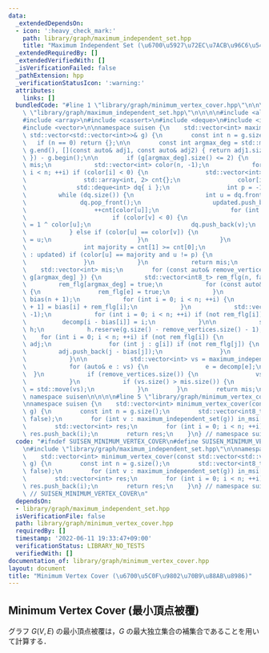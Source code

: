 ```yaml
---
data:
  _extendedDependsOn:
  - icon: ':heavy_check_mark:'
    path: library/graph/maximum_independent_set.hpp
    title: "Maximum Independent Set (\u6700\u5927\u72EC\u7ACB\u96C6\u5408)"
  _extendedRequiredBy: []
  _extendedVerifiedWith: []
  _isVerificationFailed: false
  _pathExtension: hpp
  _verificationStatusIcon: ':warning:'
  attributes:
    links: []
  bundledCode: "#line 1 \"library/graph/minimum_vertex_cover.hpp\"\n\n\n\n#line 1\
    \ \"library/graph/maximum_independent_set.hpp\"\n\n\n\n#include <algorithm>\n\
    #include <array>\n#include <cassert>\n#include <deque>\n#include <iostream>\n\
    #include <vector>\n\nnamespace suisen {\n    std::vector<int> maximum_independent_set(const\
    \ std::vector<std::vector<int>>& g) {\n        const int n = g.size();\n     \
    \   if (n == 0) return {};\n\n        const int argmax_deg = std::max_element(g.begin(),\
    \ g.end(), [](const auto& adj1, const auto& adj2) { return adj1.size() < adj2.size();\
    \ }) - g.begin();\n\n        if (g[argmax_deg].size() <= 2) {\n            std::vector<int>\
    \ mis;\n            std::vector<int> color(n, -1);\n            for (int i = 0;\
    \ i < n; ++i) if (color[i] < 0) {\n                std::vector<int> updated;\n\
    \                std::array<int, 2> cnt{};\n                color[i] = 0;\n  \
    \              std::deque<int> dq{ i };\n                int p = -1;\n       \
    \         while (dq.size()) {\n                    int u = dq.front();\n     \
    \               dq.pop_front();\n                    updated.push_back(u);\n \
    \                   ++cnt[color[u]];\n                    for (int v : g[u]) {\n\
    \                        if (color[v] < 0) {\n                            color[v]\
    \ = 1 ^ color[u];\n                            dq.push_back(v);\n            \
    \            } else if (color[u] == color[v]) {\n                            p\
    \ = u;\n                        }\n                    }\n                }\n\
    \                int majority = cnt[1] >= cnt[0];\n                for (int u\
    \ : updated) if (color[u] == majority and u != p) {\n                    mis.push_back(u);\n\
    \                }\n            }\n            return mis;\n        }\n\n    \
    \    std::vector<int> mis;\n        for (const auto& remove_vertices : { std::vector<int>{},\
    \ g[argmax_deg] }) {\n            std::vector<int8_t> rem_flg(n, false);\n   \
    \         rem_flg[argmax_deg] = true;\n            for (const auto& e : remove_vertices)\
    \ {\n                rem_flg[e] = true;\n            }\n            std::vector<int>\
    \ bias(n + 1);\n            for (int i = 0; i < n; ++i) {\n                bias[i\
    \ + 1] = bias[i] + rem_flg[i];\n            }\n            std::vector<int> decomp(n,\
    \ -1);\n            for (int i = 0; i < n; ++i) if (not rem_flg[i]) {\n      \
    \          decomp[i - bias[i]] = i;\n            }\n\n            std::vector<std::vector<int>>\
    \ h;\n            h.reserve(g.size() - remove_vertices.size() - 1);\n        \
    \    for (int i = 0; i < n; ++i) if (not rem_flg[i]) {\n                std::vector<int>\
    \ adj;\n                for (int j : g[i]) if (not rem_flg[j]) {\n           \
    \         adj.push_back(j - bias[j]);\n                }\n                h.push_back(std::move(adj));\n\
    \            }\n\n            std::vector<int> vs = maximum_independent_set(h);\n\
    \            for (auto& e : vs) {\n                e = decomp[e];\n          \
    \  }\n            if (remove_vertices.size()) {\n                vs.push_back(argmax_deg);\n\
    \            }\n            if (vs.size() > mis.size()) {\n                mis\
    \ = std::move(vs);\n            }\n        }\n        return mis;\n    }\n} //\
    \ namespace suisen\n\n\n\n#line 5 \"library/graph/minimum_vertex_cover.hpp\"\n\
    \nnamespace suisen {\n    std::vector<int> minimum_vertex_cover(const std::vector<std::vector<int>>&\
    \ g) {\n        const int n = g.size();\n        std::vector<int8_t> in_msi(n,\
    \ false);\n        for (int v : maximum_independent_set(g)) in_msi[v] = true;\n\
    \        std::vector<int> res;\n        for (int i = 0; i < n; ++i) if (not in_msi[i])\
    \ res.push_back(i);\n        return res;\n    }\n} // namespace suisen\n\n\n"
  code: "#ifndef SUISEN_MINIMUM_VERTEX_COVER\n#define SUISEN_MINIMUM_VERTEX_COVER\n\
    \n#include \"library/graph/maximum_independent_set.hpp\"\n\nnamespace suisen {\n\
    \    std::vector<int> minimum_vertex_cover(const std::vector<std::vector<int>>&\
    \ g) {\n        const int n = g.size();\n        std::vector<int8_t> in_msi(n,\
    \ false);\n        for (int v : maximum_independent_set(g)) in_msi[v] = true;\n\
    \        std::vector<int> res;\n        for (int i = 0; i < n; ++i) if (not in_msi[i])\
    \ res.push_back(i);\n        return res;\n    }\n} // namespace suisen\n\n#endif\
    \ // SUISEN_MINIMUM_VERTEX_COVER\n"
  dependsOn:
  - library/graph/maximum_independent_set.hpp
  isVerificationFile: false
  path: library/graph/minimum_vertex_cover.hpp
  requiredBy: []
  timestamp: '2022-06-11 19:33:47+09:00'
  verificationStatus: LIBRARY_NO_TESTS
  verifiedWith: []
documentation_of: library/graph/minimum_vertex_cover.hpp
layout: document
title: "Minimum Vertex Cover (\u6700\u5C0F\u9802\u70B9\u88AB\u8986)"
---
```

## Minimum Vertex Cover (最小頂点被覆)

グラフ $G(V,E)$ の最小頂点被覆は，$G$ の最大独立集合の補集合であることを用いて計算する．

